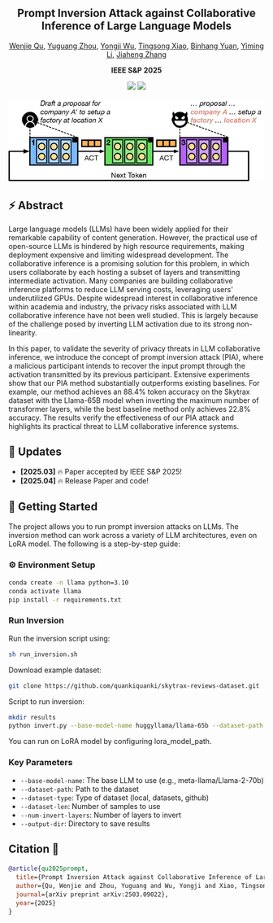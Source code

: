 <div align="center">
<h2>Prompt Inversion Attack against Collaborative Inference of Large Language Models</h2>

[Wenjie Qu](https://quwenjie.github.io/), [Yuguang Zhou](https://scholar.google.com/citations?user=ujoLtH8AAAAJ), [Yongji Wu](https://www.yongjiwu.me/), [Tingsong Xiao](https://xiaotingsong.github.io/), [Binhang Yuan](https://binhangyuan.github.io/site/), [Yiming Li](https://liyiming.tech/), [Jiaheng Zhang](https://zjhzjh123.github.io/)

<strong>IEEE S&P 2025</strong>

<a href='https://arxiv.org/abs/2503.09022'><img src='https://img.shields.io/badge/ArXiv-2503.09022-red'></a>
<a href='https://github.com/ygZhou02/DEML.git'><img src='https://img.shields.io/badge/Project-Page-Green'></a>

</div>

![overview](img/overview.jpg)

## ⚡️ Abstract

Large language models (LLMs) have been widely applied for their remarkable capability of content generation. However, the practical use of open-source LLMs is hindered by high resource requirements, making deployment expensive and limiting widespread development. The collaborative inference is a promising solution for this problem, in which users collaborate by each hosting a subset of layers and transmitting intermediate activation. Many companies are building collaborative inference platforms to reduce LLM serving costs, leveraging users' underutilized GPUs. Despite widespread interest in collaborative inference within academia and industry, the privacy risks associated with LLM collaborative inference have not been well studied. This is largely because of the challenge posed by inverting LLM activation due to its strong non-linearity.

In this paper, to validate the severity of privacy threats in LLM collaborative inference, we introduce the concept of prompt inversion attack (PIA), where a malicious participant intends to recover the input prompt through the activation transmitted by its previous participant. Extensive experiments show that our PIA method substantially outperforms existing baselines. For example, our method achieves an 88.4% token accuracy on the Skytrax dataset with the Llama-65B model when inverting the maximum number of transformer layers, while the best baseline method only achieves 22.8% accuracy. The results verify the effectiveness of our PIA attack and highlights its practical threat to LLM collaborative inference systems.

## 📣 Updates

- **[2025.03]** 🔥 Paper accepted by IEEE S&P 2025!
- **[2025.04]** 🔥 Release Paper and code!

## 🚩 Getting Started

The project allows you to run prompt inversion attacks on LLMs. The inversion method can work across a variety of LLM architectures, even on LoRA model. The following is a step-by-step guide:

### ⚙️ Environment Setup

```bash
conda create -n llama python=3.10
conda activate llama
pip install -r requirements.txt
```

### Run Inversion

Run the inversion script using:
```bash
sh run_inversion.sh
```

Download example dataset:

```bash
git clone https://github.com/quankiquanki/skytrax-reviews-dataset.git
```

Script to run inversion:

```bash
mkdir results
python invert.py --base-model-name huggyllama/llama-65b --dataset-path skytrax-reviews-dataset/data/airline.csv --dataset-type github --dataset-len 100 --num-invert-layers 60 --output-dir results/65B-airline-60layer-results
```

You can run on LoRA model by configuring lora_model_path.

### Key Parameters

- `--base-model-name`: The base LLM to use (e.g., meta-llama/Llama-2-70b)
- `--dataset-path`: Path to the dataset
- `--dataset-type`: Type of dataset (local, datasets, github)
- `--dataset-len`: Number of samples to use
- `--num-invert-layers`: Number of layers to invert
- `--output-dir`: Directory to save results

## Citation 📄

```bibtex
@article{qu2025prompt,
  title={Prompt Inversion Attack against Collaborative Inference of Large Language Models},
  author={Qu, Wenjie and Zhou, Yuguang and Wu, Yongji and Xiao, Tingsong and Yuan, Binhang and Li, Yiming and Zhang, Jiaheng},
  journal={arXiv preprint arXiv:2503.09022},
  year={2025}
}
```
